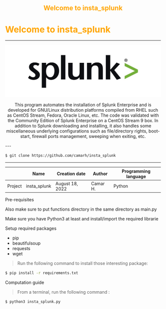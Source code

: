 ## <p style="text-align: center;"> <span style="color:orange"> Welcome to insta_splunk </span>  </p>

# <span style="color:orange"> Welcome to insta_splunk </span>

---




![Splunk_logo](img/Splunk_logo.jpg)

<p style="text-align: center;" color="red"> This program automates the installation of Splunk Enterprise and is developed for GNU/Linux distribution platforms compiled from RHEL such as CentOS Stream, Fedora, Oracle Linux, etc. The code was validated with the Community Edition of Splunk Enterprise on a CentOS Stream 9 box. In addition to Splunk downloading and installing, it also handles some miscellaneous underlying configurations such as file/directory rights, boot-start, firewall ports management, sweeping when exiting, etc. </p>
---


```Bash
$ git clone https://github.com/camarh/insta_splunk
```
---

|         | Name           | Creation date   | Author  | Programming language |
| ------- | -------------- | --------------- | ------- | -------------------- |
| Project | insta_splunk   | August 18, 2022 | Camar H.| Python               |


Pre-requisites

Also make sure to put functions directory in the same directory as main.py

Make sure you have Python3 at least and install/import the required librarie

Setup required packages

* pip
* beautifulsoup
* requests
* wget

> Run the following command to install those interesting package:

```Bash
$ pip install -r requirements.txt
```

Computation guide

> From a terminal, run the following command :

```Bash
$ python3 insta_splunk.py
```